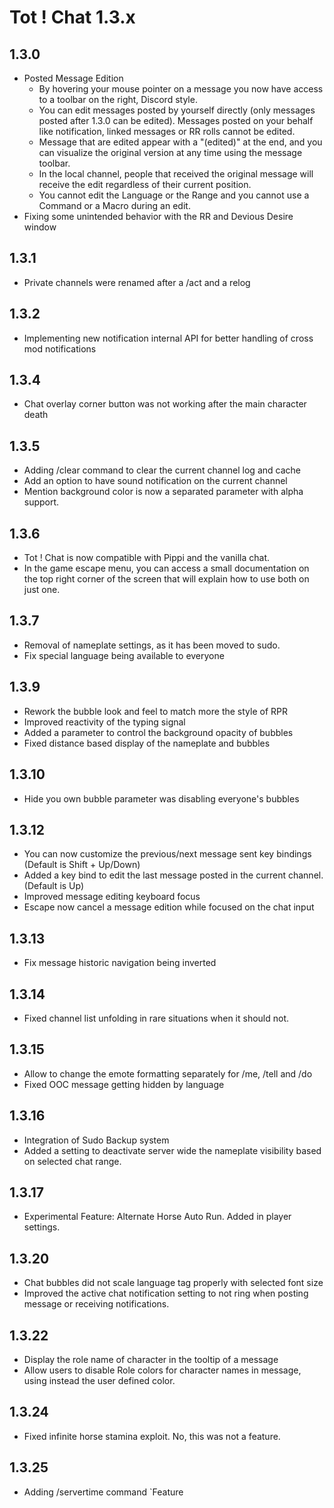 # Tot ! Chat 1.3.x

## 1.3.0
- Posted Message Edition
    - By hovering your mouse pointer on a message you now have access to a toolbar on the right, Discord style.
    - You can edit messages posted by yourself directly (only messages posted after 1.3.0 can be edited). Messages posted on your behalf like notification, linked messages or RR rolls cannot be edited.
    - Message that are edited appear with a "(edited)" at the end, and you can visualize the original version at any time using the message toolbar.
    - In the local channel, people that received the original message will receive the edit regardless of their current position.
    - You cannot edit the Language or the Range and you cannot use a Command or a Macro during an edit.
- Fixing some unintended behavior with the RR and Devious Desire window


## 1.3.1
- Private channels were renamed after a /act and a relog

## 1.3.2
- Implementing new notification internal API for better handling of cross mod notifications

## 1.3.4
- Chat overlay corner button was not working after the main character death

## 1.3.5
- Adding /clear command to clear the current channel log and cache
- Add an option to have sound notification on the current channel
- Mention background color is now a separated parameter with alpha support.

## 1.3.6
- Tot ! Chat is now compatible with Pippi and the vanilla chat.
- In the game escape menu, you can access a small documentation on the top right corner of the screen that will explain how to use both on just one.

## 1.3.7
- Removal of nameplate settings, as it has been moved to sudo.
- Fix special language being available to everyone

## 1.3.9
- Rework the bubble look and feel to match more the style of RPR
- Improved reactivity of the typing signal
- Added a parameter to control the background opacity of bubbles
- Fixed distance based display of the nameplate and bubbles

## 1.3.10
- Hide you own bubble parameter was disabling everyone's bubbles

## 1.3.12
- You can now customize the previous/next message sent key bindings (Default is Shift + Up/Down)
- Added a key bind to edit the last message posted in the current channel. (Default is Up)
- Improved message editing keyboard focus
- Escape now cancel a message edition while focused on the chat input

## 1.3.13
- Fix message historic navigation being inverted

## 1.3.14
- Fixed channel list unfolding in rare situations when it should not.

## 1.3.15
- Allow to change the emote formatting separately for /me, /tell and /do
- Fixed OOC message getting hidden by language

## 1.3.16
- Integration of Sudo Backup system
- Added a setting to deactivate server wide the nameplate visibility based on selected chat range.

## 1.3.17
- Experimental Feature: Alternate Horse Auto Run. Added in player settings.

## 1.3.20
- Chat bubbles did not scale language tag properly with selected font size
- Improved the active chat notification setting to not ring when posting message or receiving notifications.

## 1.3.22
- Display the role name of character in the tooltip of a message
- Allow users to disable Role colors for character names in message, using instead the user defined color.

## 1.3.24
- Fixed infinite horse stamina exploit. No, this was not a feature.

## 1.3.25
- Adding /servertime command `Feature
